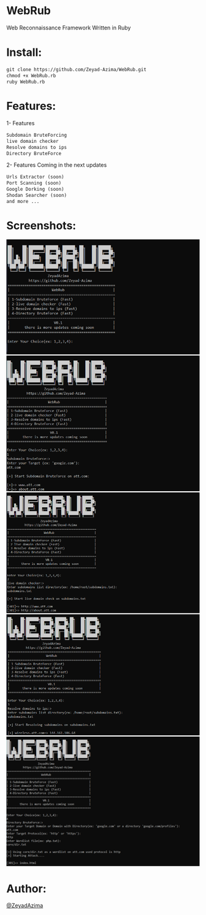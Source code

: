 # WebRub
Web Reconnaissance Framework Written in Ruby

# Install:
```
git clone https://github.com/Zeyad-Azima/WebRub.git
chmod +x WebRub.rb
ruby WebRub.rb
```
# Features:
1- Features 
```
Subdomain BruteForcing
live domain checker
Resolve domains to ips
Directory BruteForce
```
2- Features Coming in the next updates
```
Urls Extractor (soon)
Port Scanning (soon)
Google Dorking (soon)
Shodan Searcher (soon)
and more ...
```

# Screenshots:
<img src='Screenshots/1.png' />

<img src='Screenshots/2.png' />

<img src='Screenshots/3.png' />

<img src='Screenshots/4.png' />

<img src='Screenshots/5.png' />

# Author:
<a href='https://www.facebook.com/elkingzeyad.azeem'>@ZeyadAzima</a>
